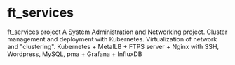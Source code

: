 # ft_services
ft_services project
A System Administration and Networking project.
Cluster management and deployment with Kubernetes. Virtualization of network and "clustering".
Kubernetes + MetalLB + FTPS server + Nginx with SSH, Wordpress, MySQL, pma + Grafana + InfluxDB

